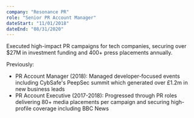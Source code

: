 ```yaml
---
company: "Resonance PR"
role: "Senior PR Account Manager"
dateStart: "11/01/2018"
dateEnd: "08/31/2020"
---
```


Executed high-impact PR campaigns for tech companies, securing over $27M in investment funding and 400+ press placements annually.

Previously:

- PR Account Manager (2018): Managed developer-focused events including CybSafe's PeepSec summit which generated over £1.2m in new business leads
- PR Account Executive (2017-2018): Progressed through PR roles delivering 80+ media placements per campaign and securing high-profile coverage including BBC News
